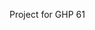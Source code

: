 Project for GHP 61

<!-- game as to be displayed in over function and fix the text and sounds  -->
<!--  -->
